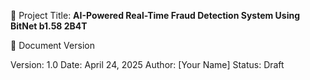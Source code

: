 📌 Project Title: **AI-Powered Real-Time Fraud Detection System Using BitNet b1.58 2B4T**

🧾 Document Version

Version: 1.0
Date: April 24, 2025
Author: [Your Name]
Status: Draft
